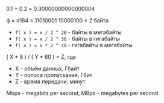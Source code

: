 0.1 + 0.2 = 0.30000000000000004

ф = d184 = 11010001 10000100 = 2 байта

- `f( x ) = x / 2 ^ 20` - байты в мегабайты
- `f( x ) = x / 2 ^ 30` - байты в гигабайты
- `f( x ) = x * 2 ^ 10` - гигабайты в мегабайты

( X * 8 ) / ( Y * 60 ) = Z, где

- X - объём данных, Гбайт
- Y - полоса пропускания, Гбит
- Z - время передачи, минут

Mbps - megabits per second, MBps - megabytes per second
